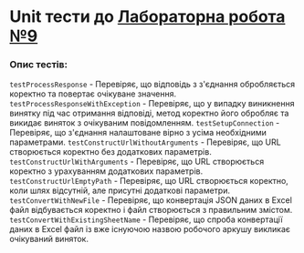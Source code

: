 # Unit тести до [Лабораторна робота №9](../../../../../main/java/org/university/lab9/README.md)

### Опис тестів:
`testProcessResponse` - Перевіряє, що відповідь з з'єднання обробляється коректно та повертає очікуване значення.
`testProcessResponseWithException` - Перевіряє, що у випадку виникнення винятку під час отримання відповіді, метод коректно його обробляє та викидає виняток з очікуваним повідомленням.
`testSetupConnection` - Перевіряє, що з'єднання налаштоване вірно з усіма необхідними параметрами.
`testConstructUrlWithoutArguments` - Перевіряє, що URL створюється коректно без додаткових параметрів.
`testConstructUrlWithArguments` - Перевіряє, що URL створюється коректно з урахуванням додаткових параметрів.
`testConstructUrlEmptyPath` - Перевіряє, що URL створюється коректно, коли шлях відсутній, але присутні додаткові параметри.
`testConvertWithNewFile` - Перевіряє, що конвертація JSON даних в Excel файл відбувається коректно і файл створюється з правильним змістом.
`testConvertWithExistingSheetName` - Перевіряє, що спроба конвертації даних в Excel файл із вже існуючою назвою робочого аркушу викликає очікуваний виняток.